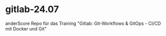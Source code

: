 # gitlab-24.07
anderScore Repo für das Training "Gitlab: Git-Workflows &amp; GitOps - CI/CD mit Docker und Git"

